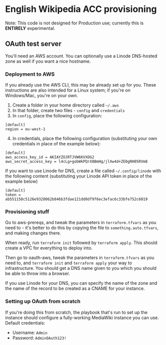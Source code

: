 English Wikipedia ACC provisioning
================================

Note: This code is not designed for Production use; currently this is **ENTIRELY** experimental.

## OAuth test server 
You'll need an AWS account. You can optionally use a Linode DNS-hosted zone as well if you want a nice hostname.

### Deployment to AWS
If you already use the AWS CLI, this may be already set up for you. These instructions are also intended for a Linux system; if you're on Windows/Mac, you're on your own.

1. Create a folder in your home directory called `~/.aws`
2. In that folder, create two files - `config` and `credentials`
3. In `config`, place the following configuration: 
```
[default]
region = eu-west-1
```
4. In credentials, place the following configuration (substituting your own credentials in place of the example below):
```
[default]
aws_access_key_id = AKIAYZOJRTJVW6KVXOG2
aws_secret_access_key = l4cLg+gobWkPQrX8BmHg/jlXw4d+ZE0gRH05RVm8
```


If you want to use Linode for DNS, create a file called `~/.config/linode` with the following content (substituting your Linode API token in place of the example below)

```
[default]
token = ab551158c5126e9328062b846b3fdae121dd0df9f6ec3efac6c33bfe752c6019
```

### Provisioning stuff

Go to aws-prereqs, and tweak the parameters in `terraform.tfvars` as you need to - it's better to do this by copying the file to `something.auto.tfvars`, and making changes there.

When ready, run `terraform init` followed by `terraform apply`. This should create a VPC for everything to deploy into.

Then go to oauth-aws, tweak the parameters in `terraform.tfvars` as you need to, and `terraform init` and `terraform apply` your way to infrastructure. You should get a DNS name given to you which you should be able to throw into a browser.

If you use Linode for your DNS, you can specify the name of the zone and the name of the record to be created as a CNAME for your instance.

### Setting up OAuth from scratch

If you're doing this from scratch, the playbook that's run to set up the instance should configure a fully-working MediaWiki instance you can use. Default credentials:
 * Username: `Admin`
 * Password: `AdminOAuth123!`
